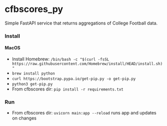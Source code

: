 # cfbscores_py

 Simple FastAPI service that returns aggregations of College Football data.
 
### Install

#### MacOS
* Install Homebrew: `/bin/bash -c "$(curl -fsSL https://raw.githubusercontent.com/Homebrew/install/HEAD/install.sh)"`
* `brew install python`
* `curl https://bootstrap.pypa.io/get-pip.py -o get-pip.py`
* `python3 get-pip.py`
* From cfbscores dir: `pip install -r requirements.txt`
### Run
* From cfbscores dir: `uvicorn main:app --reload`
runs app and updates on changes